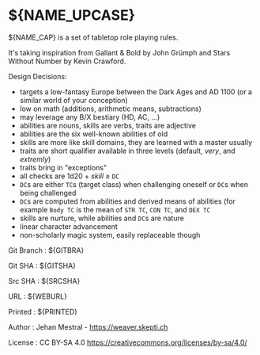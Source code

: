 
<!-- .book-title -->
# ${NAME_UPCASE}

${NAME_CAP} is a set of tabletop role playing rules.

It's taking inspiration from Gallant & Bold by John Grümph and Stars Without Number by Kevin Crawford.

Design Decisions:

* targets a low-fantasy Europe between the Dark Ages and AD 1100 (or a similar world of your conception)
* low on math (additions, arithmetic means, subtractions)
* may leverage any B/X bestiary (HD, AC, ...)
* abilities are nouns, skills are verbs, traits are adjective
* abilities are the six well-known abilities of old
* skills are more like skill domains, they are learned with a master usually
* traits are short qualifier available in three levels (default, _very_, and _extremly_)
* traits bring in "exceptions"
* all checks are 1d20 + _skill_ ≥ `DC`
* `DC`s are either `TC`s (target class) when challenging oneself or `DC`s when being challenged
* `DC`s are computed from abilities and derived means of abilities (for example `Body TC` is the mean of `STR TC`, `CON TC`, and `DEX TC`
* skills are nurture, while abilities and `DC`s are nature
* linear character advancement
* non-scholarly magic system, easily replaceable though

Git Branch
: ${GITBRA}

Git SHA
: ${GITSHA}

Src SHA
: ${SRCSHA}

URL
: ${WEBURL}

Printed
: ${PRINTED}

Author
: Jehan Mestral - https://weaver.skepti.ch

License
: CC BY-SA 4.0 <span class="license-link">https://creativecommons.org/licenses/by-sa/4.0/</span>

